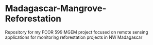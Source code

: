 # Madagascar-Mangrove-Reforestation
Repository for my FCOR 599 MGEM project focused on remote sensing applications for monitoring reforestation projects in NW Madagascar

